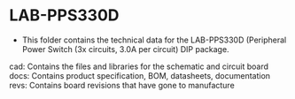LAB-PPS330D
=========
* This folder contains the technical data for the LAB-PPS330D (Peripheral Power Switch (3x circuits, 3.0A per circuit) DIP package. 

cad:  Contains the files and libraries for the schematic and circuit board 
docs: Contains product specification, BOM, datasheets, documentation
revs: Contains board revisions that have gone to manufacture
